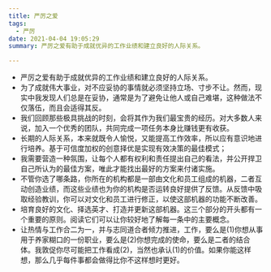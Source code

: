 ```yaml
---
title: 严厉之爱
tags:
  - 严厉
date: 2021-04-04 19:05:29
summary: 严厉之爱有助于成就优异的工作业绩和建立良好的人际关系。

---
```


- 严厉之爱有助于成就优异的工作业绩和建立良好的人际关系。
- 为了成就伟大事业，对不应妥协的事情就必须坚持立场、寸步不让。然而，现实中我发现人们总是在妥协，通常是为了避免让他人或自己难堪，这种做法不仅落伍，而且会适得其反。
- 我们回顾那些极具挑战的时刻，会将其作为我们最宝贵的经历。对大多数人来说，加入一个优秀的团队，共同完成一项任务本身比赚钱更有收获。
- 长期的人际关系，本来就既令人愉悦，又能提高工作效率，所以应有意识地进行培养。基于可信度加权的创意择优是实现有效决策的最佳模式；
- 我需要营造一种氛围，让每个人都有权利和责任提出自己的看法，并公开捍卫自己所认为的最佳方案，唯此才能找出最好的方案来付诸实施。
- 不管你选了哪条路，你所在的机构都是一部由文化和员工组成的机器，二者互动创造业绩，而这些业绩也为你的机构是否运转良好提供了反馈。从反馈中吸取经验教训，你可以对文化和员工进行修正，以使这部机器的功能不断改善。
- 培育良好的文化、择选英才、打造并更新这部机器。这三个部分的开头都有一个重要的原则。阅读它们可以让你较好地了解每一条中的主要概念。
- 让热情与工作合二为一，并与志同道合者倾力推进，工作，要么是(1)你想从事用于养家糊口的一份职业，要么是(2)你想完成的使命，要么是二者的结合体。我敦促你尽可能把工作看成(2)，当然也承认(1)的价值。如果你能这样想，那么几乎每件事都会做得比你不这样想时更好。

